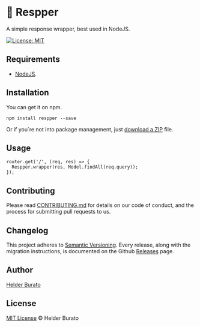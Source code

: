 # 📡 Respper

A simple response wrapper, best used in NodeJS.

[![License: MIT](https://img.shields.io/badge/License-MIT-yellow.svg)](https://opensource.org/licenses/MIT)

## Requirements

* [NodeJS](https://nodejs.org/en/).

## Installation

You can get it on npm.
```
npm install respper --save
```
Or if you`re not into package management, just [download a ZIP](https://github.com/helderburato/respper/archive/master.zip) file.

## Usage

```
router.get('/', (req, res) => {
  Respper.wrapper(res, Model.findAll(req.query));
});
```

## Contributing

Please read [CONTRIBUTING.md](CONTRIBUTING.md) for details on our code of conduct, and the process for submitting pull requests to us.

## Changelog

This project adheres to [Semantic Versioning](https://semver.org/).
Every release, along with the migration instructions, is documented on the Github [Releases](https://github.com/helderburato/respper/releases) page.

## Author

[Helder Burato](https://twitter.com/helderburato)

## License

[MIT License](LICENSE) © Helder Burato
